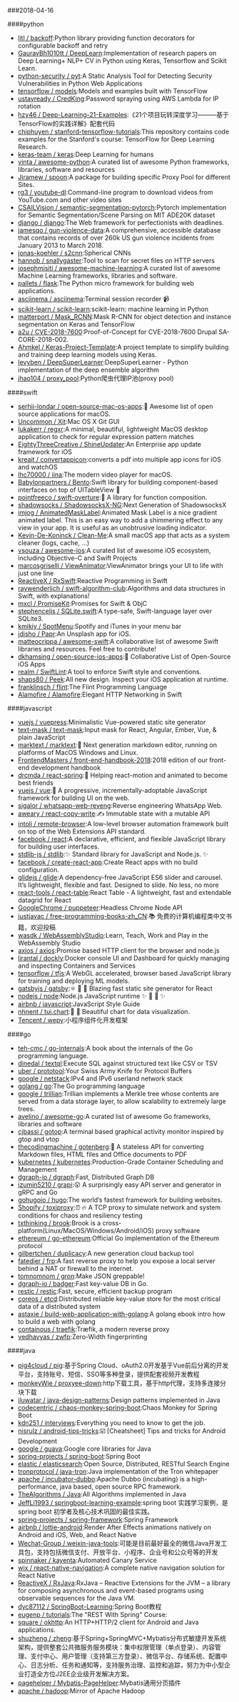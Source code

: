 ###2018-04-16

####python
* [litl / backoff](https://github.com/litl/backoff):Python library providing function decorators for configurable backoff and retry
* [GauravBh1010tt / DeepLearn](https://github.com/GauravBh1010tt/DeepLearn):Implementation of research papers on Deep Learning+ NLP+ CV in Python using Keras, Tensorflow and Scikit Learn.
* [python-security / pyt](https://github.com/python-security/pyt):A Static Analysis Tool for Detecting Security Vulnerabilities in Python Web Applications
* [tensorflow / models](https://github.com/tensorflow/models):Models and examples built with TensorFlow
* [ustayready / CredKing](https://github.com/ustayready/CredKing):Password spraying using AWS Lambda for IP rotation
* [hzy46 / Deep-Learning-21-Examples](https://github.com/hzy46/Deep-Learning-21-Examples):《21个项目玩转深度学习———基于TensorFlow的实践详解》配套代码
* [chiphuyen / stanford-tensorflow-tutorials](https://github.com/chiphuyen/stanford-tensorflow-tutorials):This repository contains code examples for the Stanford's course: TensorFlow for Deep Learning Research.
* [keras-team / keras](https://github.com/keras-team/keras):Deep Learning for humans
* [vinta / awesome-python](https://github.com/vinta/awesome-python):A curated list of awesome Python frameworks, libraries, software and resources
* [Jiramew / spoon](https://github.com/Jiramew/spoon):A package for building specific Proxy Pool for different Sites.
* [rg3 / youtube-dl](https://github.com/rg3/youtube-dl):Command-line program to download videos from YouTube.com and other video sites
* [CSAILVision / semantic-segmentation-pytorch](https://github.com/CSAILVision/semantic-segmentation-pytorch):Pytorch implementation for Semantic Segmentation/Scene Parsing on MIT ADE20K dataset
* [django / django](https://github.com/django/django):The Web framework for perfectionists with deadlines.
* [jamesqo / gun-violence-data](https://github.com/jamesqo/gun-violence-data):A comprehensive, accessible database that contains records of over 260k US gun violence incidents from January 2013 to March 2018.
* [jonas-koehler / s2cnn](https://github.com/jonas-koehler/s2cnn):Spherical CNNs
* [hannob / snallygaster](https://github.com/hannob/snallygaster):Tool to scan for secret files on HTTP servers
* [josephmisiti / awesome-machine-learning](https://github.com/josephmisiti/awesome-machine-learning):A curated list of awesome Machine Learning frameworks, libraries and software.
* [pallets / flask](https://github.com/pallets/flask):The Python micro framework for building web applications.
* [asciinema / asciinema](https://github.com/asciinema/asciinema):Terminal session recorder 📹
* [scikit-learn / scikit-learn](https://github.com/scikit-learn/scikit-learn):scikit-learn: machine learning in Python
* [matterport / Mask_RCNN](https://github.com/matterport/Mask_RCNN):Mask R-CNN for object detection and instance segmentation on Keras and TensorFlow
* [a2u / CVE-2018-7600](https://github.com/a2u/CVE-2018-7600):Proof-of-Concept for CVE-2018-7600 Drupal SA-CORE-2018-002.
* [Ahmkel / Keras-Project-Template](https://github.com/Ahmkel/Keras-Project-Template):A project template to simplify building and training deep learning models using Keras.
* [levyben / DeepSuperLearner](https://github.com/levyben/DeepSuperLearner):DeepSuperLearner - Python implementation of the deep ensemble algorithm
* [jhao104 / proxy_pool](https://github.com/jhao104/proxy_pool):Python爬虫代理IP池(proxy pool)

####swift
* [serhii-londar / open-source-mac-os-apps](https://github.com/serhii-londar/open-source-mac-os-apps):🚀 Awesome list of open source applications for macOS.
* [Uncommon / Xit](https://github.com/Uncommon/Xit):Mac OS X Git GUI
* [lukakerr / regxr](https://github.com/lukakerr/regxr):A minimal, beautiful, lightweight MacOS desktop application to check for regular expression pattern matches
* [EightyThreeCreative / ShineUpdater](https://github.com/EightyThreeCreative/ShineUpdater):An Enterprise app update framework for iOS
* [kreait / convertappicon](https://github.com/kreait/convertappicon):converts a pdf into multiple app icons for iOS and watchOS
* [lhc70000 / iina](https://github.com/lhc70000/iina):The modern video player for macOS.
* [Babylonpartners / Bento](https://github.com/Babylonpartners/Bento):Swift library for building component-based interfaces on top of UITableView 🍱
* [pointfreeco / swift-overture](https://github.com/pointfreeco/swift-overture):🎼 A library for function composition.
* [shadowsocks / ShadowsocksX-NG](https://github.com/shadowsocks/ShadowsocksX-NG):Next Generation of ShadowsocksX
* [imjog / AnimatedMaskLabel](https://github.com/imjog/AnimatedMaskLabel):Animated Mask Label is a nice gradient animated label. This is an easy way to add a shimmering effect to any view in your app. It is useful as an unobtrusive loading indicator.
* [Kevin-De-Koninck / Clean-Me](https://github.com/Kevin-De-Koninck/Clean-Me):A small macOS app that acts as a system cleaner (logs, cache, ...)
* [vsouza / awesome-ios](https://github.com/vsouza/awesome-ios):A curated list of awesome iOS ecosystem, including Objective-C and Swift Projects
* [marcosgriselli / ViewAnimator](https://github.com/marcosgriselli/ViewAnimator):ViewAnimator brings your UI to life with just one line
* [ReactiveX / RxSwift](https://github.com/ReactiveX/RxSwift):Reactive Programming in Swift
* [raywenderlich / swift-algorithm-club](https://github.com/raywenderlich/swift-algorithm-club):Algorithms and data structures in Swift, with explanations!
* [mxcl / PromiseKit](https://github.com/mxcl/PromiseKit):Promises for Swift & ObjC
* [stephencelis / SQLite.swift](https://github.com/stephencelis/SQLite.swift):A type-safe, Swift-language layer over SQLite3.
* [kmikiy / SpotMenu](https://github.com/kmikiy/SpotMenu):Spotify and iTunes in your menu bar
* [jdisho / Papr](https://github.com/jdisho/Papr):An Unsplash app for iOS.
* [matteocrippa / awesome-swift](https://github.com/matteocrippa/awesome-swift):A collaborative list of awesome Swift libraries and resources. Feel free to contribute!
* [dkhamsing / open-source-ios-apps](https://github.com/dkhamsing/open-source-ios-apps):📱 Collaborative List of Open-Source iOS Apps
* [realm / SwiftLint](https://github.com/realm/SwiftLint):A tool to enforce Swift style and conventions.
* [shaps80 / Peek](https://github.com/shaps80/Peek):All new design. Inspect your iOS application at runtime.
* [franklinsch / flint](https://github.com/franklinsch/flint):The Flint Programming Language
* [Alamofire / Alamofire](https://github.com/Alamofire/Alamofire):Elegant HTTP Networking in Swift

####javascript
* [vuejs / vuepress](https://github.com/vuejs/vuepress):Minimalistic Vue-powered static site generator
* [text-mask / text-mask](https://github.com/text-mask/text-mask):Input mask for React, Angular, Ember, Vue, & plain JavaScript
* [marktext / marktext](https://github.com/marktext/marktext):📝 Next generation markdown editor, running on platforms of MacOS Windows and Linux.
* [FrontendMasters / front-end-handbook-2018](https://github.com/FrontendMasters/front-end-handbook-2018):2018 edition of our front-end development handbook
* [drcmda / react-spring](https://github.com/drcmda/react-spring):🙌 Helping react-motion and animated to become best friends
* [vuejs / vue](https://github.com/vuejs/vue):🖖 A progressive, incrementally-adoptable JavaScript framework for building UI on the web.
* [sigalor / whatsapp-web-reveng](https://github.com/sigalor/whatsapp-web-reveng):Reverse engineering WhatsApp Web.
* [aweary / react-copy-write](https://github.com/aweary/react-copy-write):✍️ Immutable state with a mutable API
* [intoli / remote-browser](https://github.com/intoli/remote-browser):A low-level browser automation framework built on top of the Web Extensions API standard.
* [facebook / react](https://github.com/facebook/react):A declarative, efficient, and flexible JavaScript library for building user interfaces.
* [stdlib-js / stdlib](https://github.com/stdlib-js/stdlib):✨ Standard library for JavaScript and Node.js. ✨
* [facebook / create-react-app](https://github.com/facebook/create-react-app):Create React apps with no build configuration.
* [glidejs / glide](https://github.com/glidejs/glide):A dependency-free JavaScript ES6 slider and carousel. It’s lightweight, flexible and fast. Designed to slide. No less, no more
* [react-tools / react-table](https://github.com/react-tools/react-table):React Table - A lightweight, fast and extendable datagrid for React
* [GoogleChrome / puppeteer](https://github.com/GoogleChrome/puppeteer):Headless Chrome Node API
* [justjavac / free-programming-books-zh_CN](https://github.com/justjavac/free-programming-books-zh_CN):📚 免费的计算机编程类中文书籍，欢迎投稿
* [wasdk / WebAssemblyStudio](https://github.com/wasdk/WebAssemblyStudio):Learn, Teach, Work and Play in the WebAssembly Studio
* [axios / axios](https://github.com/axios/axios):Promise based HTTP client for the browser and node.js
* [lirantal / dockly](https://github.com/lirantal/dockly):Docker console UI and Dashboard for quickly managing and inspecting Containers and Services
* [tensorflow / tfjs](https://github.com/tensorflow/tfjs):A WebGL accelerated, browser based JavaScript library for training and deploying ML models.
* [gatsbyjs / gatsby](https://github.com/gatsbyjs/gatsby):⚛️ 📄 🚀 Blazing fast static site generator for React
* [nodejs / node](https://github.com/nodejs/node):Node.js JavaScript runtime ✨ 🐢 🚀 ✨
* [airbnb / javascript](https://github.com/airbnb/javascript):JavaScript Style Guide
* [nhnent / tui.chart](https://github.com/nhnent/tui.chart):🍞 🍯 Beautiful chart for data visualization.
* [Tencent / wepy](https://github.com/Tencent/wepy):小程序组件化开发框架

####go
* [teh-cmc / go-internals](https://github.com/teh-cmc/go-internals):A book about the internals of the Go programming language.
* [dinedal / textql](https://github.com/dinedal/textql):Execute SQL against structured text like CSV or TSV
* [uber / prototool](https://github.com/uber/prototool):Your Swiss Army Knife for Protocol Buffers
* [google / netstack](https://github.com/google/netstack):IPv4 and IPv6 userland network stack
* [golang / go](https://github.com/golang/go):The Go programming language
* [google / trillian](https://github.com/google/trillian):Trillian implements a Merkle tree whose contents are served from a data storage layer, to allow scalability to extremely large trees.
* [avelino / awesome-go](https://github.com/avelino/awesome-go):A curated list of awesome Go frameworks, libraries and software
* [cjbassi / gotop](https://github.com/cjbassi/gotop):A terminal based graphical activity monitor inspired by gtop and vtop
* [thecodingmachine / gotenberg](https://github.com/thecodingmachine/gotenberg):📜 A stateless API for converting Markdown files, HTML files and Office documents to PDF
* [kubernetes / kubernetes](https://github.com/kubernetes/kubernetes):Production-Grade Container Scheduling and Management
* [dgraph-io / dgraph](https://github.com/dgraph-io/dgraph):Fast, Distributed Graph DB
* [izumin5210 / grapi](https://github.com/izumin5210/grapi):😮 A surprisingly easy API server and generator in gRPC and Go
* [gohugoio / hugo](https://github.com/gohugoio/hugo):The world’s fastest framework for building websites.
* [Shopify / toxiproxy](https://github.com/Shopify/toxiproxy):⏰ 🔥 A TCP proxy to simulate network and system conditions for chaos and resiliency testing
* [txthinking / brook](https://github.com/txthinking/brook):Brook is a cross-platform(Linux/MacOS/Windows/Android/iOS) proxy software
* [ethereum / go-ethereum](https://github.com/ethereum/go-ethereum):Official Go implementation of the Ethereum protocol
* [gilbertchen / duplicacy](https://github.com/gilbertchen/duplicacy):A new generation cloud backup tool
* [fatedier / frp](https://github.com/fatedier/frp):A fast reverse proxy to help you expose a local server behind a NAT or firewall to the internet.
* [tomnomnom / gron](https://github.com/tomnomnom/gron):Make JSON greppable!
* [dgraph-io / badger](https://github.com/dgraph-io/badger):Fast key-value DB in Go.
* [restic / restic](https://github.com/restic/restic):Fast, secure, efficient backup program
* [coreos / etcd](https://github.com/coreos/etcd):Distributed reliable key-value store for the most critical data of a distributed system
* [astaxie / build-web-application-with-golang](https://github.com/astaxie/build-web-application-with-golang):A golang ebook intro how to build a web with golang
* [containous / traefik](https://github.com/containous/traefik):Træfik, a modern reverse proxy
* [vedhavyas / zwfp](https://github.com/vedhavyas/zwfp):Zero-Width fingerprinting

####java
* [pig4cloud / pig](https://github.com/pig4cloud/pig):基于Spring Cloud、oAuth2.0开发基于Vue前后分离的开发平台，支持账号、短信、SSO等多种登录，提供配套视频开发教程
* [monkeyWie / proxyee-down](https://github.com/monkeyWie/proxyee-down):http下载工具，基于http代理，支持多连接分块下载
* [iluwatar / java-design-patterns](https://github.com/iluwatar/java-design-patterns):Design patterns implemented in Java
* [codecentric / chaos-monkey-spring-boot](https://github.com/codecentric/chaos-monkey-spring-boot):Chaos Monkey for Spring Boot
* [kdn251 / interviews](https://github.com/kdn251/interviews):Everything you need to know to get the job.
* [nisrulz / android-tips-tricks](https://github.com/nisrulz/android-tips-tricks):☑️ [Cheatsheet] Tips and tricks for Android Development
* [google / guava](https://github.com/google/guava):Google core libraries for Java
* [spring-projects / spring-boot](https://github.com/spring-projects/spring-boot):Spring Boot
* [elastic / elasticsearch](https://github.com/elastic/elasticsearch):Open Source, Distributed, RESTful Search Engine
* [tronprotocol / java-tron](https://github.com/tronprotocol/java-tron):Java implementation of the Tron whitepaper
* [apache / incubator-dubbo](https://github.com/apache/incubator-dubbo):Apache Dubbo (incubating) is a high-performance, java based, open source RPC framework.
* [TheAlgorithms / Java](https://github.com/TheAlgorithms/Java):All Algorithms implemented in Java
* [JeffLi1993 / springboot-learning-example](https://github.com/JeffLi1993/springboot-learning-example):spring boot 实践学习案例，是 spring boot 初学者及核心技术巩固的最佳实践。
* [spring-projects / spring-framework](https://github.com/spring-projects/spring-framework):Spring Framework
* [airbnb / lottie-android](https://github.com/airbnb/lottie-android):Render After Effects animations natively on Android and iOS, Web, and React Native
* [Wechat-Group / weixin-java-tools](https://github.com/Wechat-Group/weixin-java-tools):可能是目前最好最全的微信Java开发工具包，支持包括微信支付、开放平台、小程序、企业号和公众号等的开发
* [spinnaker / kayenta](https://github.com/spinnaker/kayenta):Automated Canary Service
* [wix / react-native-navigation](https://github.com/wix/react-native-navigation):A complete native navigation solution for React Native
* [ReactiveX / RxJava](https://github.com/ReactiveX/RxJava):RxJava – Reactive Extensions for the JVM – a library for composing asynchronous and event-based programs using observable sequences for the Java VM.
* [dyc87112 / SpringBoot-Learning](https://github.com/dyc87112/SpringBoot-Learning):Spring Boot教程
* [eugenp / tutorials](https://github.com/eugenp/tutorials):The "REST With Spring" Course:
* [square / okhttp](https://github.com/square/okhttp):An HTTP+HTTP/2 client for Android and Java applications.
* [shuzheng / zheng](https://github.com/shuzheng/zheng):基于Spring+SpringMVC+Mybatis分布式敏捷开发系统架构，提供整套公共微服务服务模块：集中权限管理（单点登录）、内容管理、支付中心、用户管理（支持第三方登录）、微信平台、存储系统、配置中心、日志分析、任务和通知等，支持服务治理、监控和追踪，努力为中小型企业打造全方位J2EE企业级开发解决方案。
* [pagehelper / Mybatis-PageHelper](https://github.com/pagehelper/Mybatis-PageHelper):Mybatis通用分页插件
* [apache / hadoop](https://github.com/apache/hadoop):Mirror of Apache Hadoop
